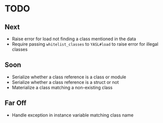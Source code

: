 # TODO

## Next

- Raise error for load not finding a class mentioned in the data
- Require passing `whitelist_classes` to `YASL#load` to raise error for illegal classes

## Soon

- Serialize whether a class reference is a class or module
- Serialize whether a class reference is a struct or not
- Materialize a class matching a non-existing class

## Far Off
    
- Handle exception in instance variable matching class name
